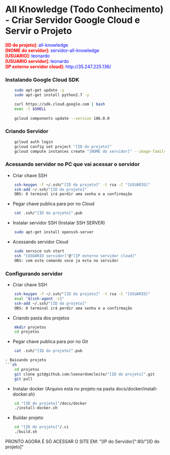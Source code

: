 # All Knowledge (Todo Conhecimento) - Criar Servidor Google Cloud e Servir o Projeto

<p style="margin: 0">
    <b style="color: red">[ID do projeto]: </b>
    <span style="color: blue">all-knowledge</span>
</p>
<p style="margin: 0">
    <b style="color: red">[NOME do servidor]: </b>
    <span style="color: blue">servidor-all-knowledge</span>
</p>
<p style="margin: 0">
    <b style="color: red">[USUARIO]: </b>
    <span style="color: blue">leonardo</span>
</p>
<p style="margin: 0">
    <b style="color: red">[USUARIO servidor]: </b>
    <span style="color: blue">leonardo</span>
</p>
<p style="margin: 0">
    <b style="color: red">[IP externo servidor cloud]: </b>
    <span style="color: blue">http://35.247.225.136/</span>
</p>


### Instalando Google Cloud SDK
```sh
	sudo apt-get update -y
	sudo apt-get install python2.7 -y

	curl https://sdk.cloud.google.com | bash
	exec -l $SHELL
	
	gcloud components update --version 186.0.0
```
### Criando Servidor
```sh
	gcloud auth login
	gcloud config set project "[ID do projeto]"
	gcloud compute instances create "[NOME do servidor]" --image-family=ubuntu-1604-lts --image-project=ubuntu-os-cloud --zone southamerica-east1-a
```

### Acessando servidor no PC que vai acessar o servidor

- Criar chave SSH
```sh
	ssh-keygen -f ~/.ssh/"[ID do projeto]" -t rsa -C "[USUARIO]"
	ssh-add ~/.ssh/"[ID do projeto]"
	OBS: O terminal irá perdir uma senha e a confirmação
```

- Pegar chave publica para por no Cloud
```sh
	cat .ssh/"[ID do projeto]".pub
```

- Instalar servidor SSH (Instalar SSH SERVER)
```sh
	sudo apt-get install openssh-server
```

- Acessando servidor Cloud
```sh
	sudo service ssh start
	ssh "[USUARIO servidor]"@"[IP externo servidor cloud]"
	OBS: com este comando voce ja esta no servidor
```

### Configurando servidor

- Criar chave SSH
```sh
	ssh-keygen -f ~/.ssh/"[ID do projeto]" -t rsa -C "[USUARIO]"
	eval "$(ssh-agent -s)"
	ssh-add ~/.ssh/"[ID do projeto]"
	OBS: O terminal irá perdir uma senha e a confirmação
```

- Criando pasta dos projetos
```sh	
	mkdir projetos
	cd projetos
```

- Pegar chave publica para por no Git
```sh	
	cat .ssh/"[ID do projeto]".pub

- Baixando projeto
```sh
	cd projetos
	git clone git@github.com:leonardomcleite/"[ID do projeto]".git
	git pull
```

- Instalar docker (Arquivo está no projeto na pasta docs/docker/install-docker.sh)
```sh	
	cd "[ID do projeto]"/docs/docker
	./install-docker.sh
```

- Buildar projeto
```sh	
	cd "[ID do projeto]"/.ci
	./build.sh
```

PRONTO AGORA É SÓ ACESSAR O SITE EM: "[IP do Servidor]":80/"[ID do projeto]"
